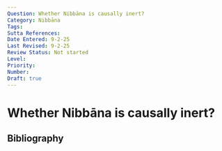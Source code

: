 ```yaml
---
Question: Whether Nibbāna is causally inert?
Category: Nibbāna
Tags: 
Sutta References: 
Date Entered: 9-2-25
Last Revised: 9-2-25
Review Status: Not started
Level: 
Priority: 
Number: 
Draft: true
---
```


# Whether Nibbāna is causally inert?

## Bibliography

<!-- 

Notes:



 -->